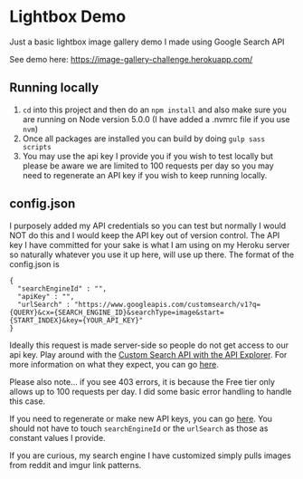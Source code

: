 # Lightbox Demo
Just a basic lightbox image gallery demo I made using Google Search API

See demo here: https://image-gallery-challenge.herokuapp.com/

## Running locally
1. `cd` into this project and then do an `npm install` and also make sure you are running on Node version 5.0.0 (I have added a .nvmrc file if you use `nvm`)
2. Once all packages are installed you can build by doing `gulp sass scripts`
3. You may use the api key I provide you if you wish to test locally but please be aware we are limited to 100 requests per day so you may need to regenerate an API key if you wish to keep running locally.

## config.json
I purposely added my API credentials so you can test but normally I would NOT do this and I would keep the API key out of version control. The API key I have committed for your sake is what I am using on my Heroku server so naturally whatever you use it up here, will use up there. The format of the config.json is

```
{
  "searchEngineId" : "",
  "apiKey" : "",
  "urlSearch" : "https://www.googleapis.com/customsearch/v1?q={QUERY}&cx={SEARCH_ENGINE_ID}&searchType=image&start={START_INDEX}&key={YOUR_API_KEY}"
}
```

Ideally this request is made server-side so people do not get access to our api key. Play around with the [Custom Search API with the API Explorer](https://developers.google.com/apis-explorer/?hl=en_US#p/customsearch/v1/). For more information on what they expect, you can go [here](https://developers.google.com/custom-search/json-api/v1/reference/cse/list#parameters).

Please also note... if you see 403 errors, it is because the Free tier only allows up to 100 requests per day. I did some basic error handling to handle this case.

If you need to regenerate or make new API keys, you can go [here](https://console.developers.google.com). You should not have to touch `searchEngineId` or the `urlSearch` as those as constant values I provide.

If you are curious, my search engine I have customized simply pulls images from reddit and imgur link patterns.

